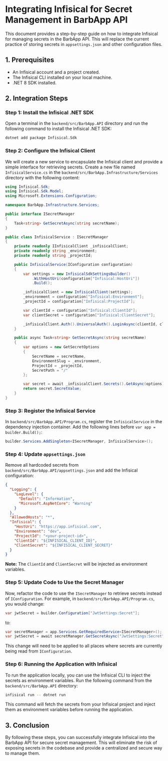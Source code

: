 # Integrating Infisical for Secret Management in BarbApp API

This document provides a step-by-step guide on how to integrate Infisical for managing secrets in the BarbApp API. This will replace the current practice of storing secrets in `appsettings.json` and other configuration files.

## 1. Prerequisites

- An Infisical account and a project created.
- The Infisical CLI installed on your local machine.
- .NET 8 SDK installed.

## 2. Integration Steps

### Step 1: Install the Infisical .NET SDK

Open a terminal in the `backend/src/BarbApp.API` directory and run the following command to install the Infisical .NET SDK:

```bash
dotnet add package Infisical.Sdk
```

### Step 2: Configure the Infisical Client

We will create a new service to encapsulate the Infisical client and provide a simple interface for retrieving secrets. Create a new file named `InfisicalService.cs` in the `backend/src/BarbApp.Infrastructure/Services` directory with the following content:

```csharp
using Infisical.Sdk;
using Infisical.Sdk.Model;
using Microsoft.Extensions.Configuration;

namespace BarbApp.Infrastructure.Services;

public interface ISecretManager
{
    Task<string> GetSecretAsync(string secretName);
}

public class InfisicalService : ISecretManager
{
    private readonly IInfisicalClient _infisicalClient;
    private readonly string _environment;
    private readonly string _projectId;

    public InfisicalService(IConfiguration configuration)
    {
        var settings = new InfisicalSdkSettingsBuilder()
            .WithHostUri(configuration["Infisical:HostUri"])
            .Build();

        _infisicalClient = new InfisicalClient(settings);
        _environment = configuration["Infisical:Environment"];
        _projectId = configuration["Infisical:ProjectId"];

        var clientId = configuration["Infisical:ClientId"];
        var clientSecret = configuration["Infisical:ClientSecret"];

        _infisicalClient.Auth().UniversalAuth().LoginAsync(clientId, clientSecret).GetAwaiter().GetResult();
    }

    public async Task<string> GetSecretAsync(string secretName)
    {
        var options = new GetSecretOptions
        {
            SecretName = secretName,
            EnvironmentSlug = _environment,
            ProjectId = _projectId,
            SecretPath = "/"
        };

        var secret = await _infisicalClient.Secrets().GetAsync(options);
        return secret.SecretValue;
    }
}
```

### Step 3: Register the Infisical Service

In `backend/src/BarbApp.API/Program.cs`, register the `InfisicalService` in the dependency injection container. Add the following lines before `var app = builder.Build();`:

```csharp
builder.Services.AddSingleton<ISecretManager, InfisicalService>();
```

### Step 4: Update `appsettings.json`

Remove all hardcoded secrets from `backend/src/BarbApp.API/appsettings.json` and add the Infisical configuration:

```json
{
  "Logging": {
    "LogLevel": {
      "Default": "Information",
      "Microsoft.AspNetCore": "Warning"
    }
  },
  "AllowedHosts": "*",
  "Infisical": {
    "HostUri": "https://app.infisical.com",
    "Environment": "dev",
    "ProjectId": "<your-project-id>",
    "ClientId": "${INFISICAL_CLIENT_ID}",
    "ClientSecret": "${INFISICAL_CLIENT_SECRET}"
  }
}
```

**Note:** The `ClientId` and `ClientSecret` will be injected as environment variables.

### Step 5: Update Code to Use the Secret Manager

Now, refactor the code to use the `ISecretManager` to retrieve secrets instead of `IConfiguration`. For example, in `backend/src/BarbApp.API/Program.cs`, you would change:

```csharp
var jwtSecret = builder.Configuration["JwtSettings:Secret"];
```

to:

```csharp
var secretManager = app.Services.GetRequiredService<ISecretManager>();
var jwtSecret = await secretManager.GetSecretAsync("JwtSettings:Secret");
```

This change will need to be applied to all places where secrets are currently being read from `IConfiguration`.

### Step 6: Running the Application with Infisical

To run the application locally, you can use the Infisical CLI to inject the secrets as environment variables. Run the following command from the `backend/src/BarbApp.API` directory:

```bash
infisical run -- dotnet run
```

This command will fetch the secrets from your Infisical project and inject them as environment variables before running the application.

## 3. Conclusion

By following these steps, you can successfully integrate Infisical into the BarbApp API for secure secret management. This will eliminate the risk of exposing secrets in the codebase and provide a centralized and secure way to manage them.
